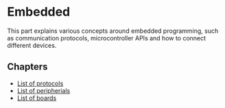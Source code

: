 # Embedded

This part explains various concepts around embedded programming, such as
communication protocols, microcontroller APIs and how to connect different
devices.

## Chapters

* [List of protocols](protocols/README.md)
* [List of peripherials](peripherials/README.md)
* [List of boards](boards/README.md)
